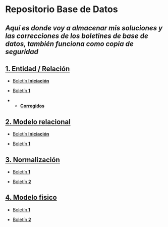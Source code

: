 # Repositorio Base de Datos

## _Aquí es donde voy a almacenar mis soluciones y las correcciones de los boletines de base de datos, también funciona como copia de seguridad_

## [1. Entidad / Relación](https://github.com/sbFranj/BBDD/tree/main/Boletines/Entidad_Relacion)

- [Boletín **Iniciación**](https://github.com/sbFranj/BBDD/tree/main/Boletines/Boletin%20Iniciacion)

- [Boletín **1**](https://github.com/sbFranj/BBDD/tree/main/Boletines/Boletin%201)

- - [**Corregidos**](https://github.com/sbFranj/BBDD/tree/main/Boletines/Boletin%201/Corregidos)


## [2. Modelo relacional](https://github.com/sbFranj/BBDD/tree/main/Boletines/Modelo%20relacional)


- [Boletín **Iniciación**](https://github.com/sbFranj/BBDD/blob/main/Boletines/Modelo%20relacional/Boletin%20iniciacion.pdf)

- [Boletín **1**](https://github.com/sbFranj/BBDD/blob/main/Boletines/Modelo%20relacional/Boletin%201.pdf)

## [3. Normalización]()


- [Boletín **1**]()

- [Boletín **2**]()

## [4. Modelo fisico]()


- [Boletín **1**]()

- [Boletín **2**]()
